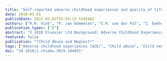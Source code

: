 ```yaml
---
title: "Self-reported adverse childhood experiences and quality of life among children in the two last grades of Dutch elementary education"
date: 2019-01-01
publishDate: 2021-03-02T15:59:13.514546Z
authors: ["R.M. Vink", "P. van Dommelen", "S.M. van der Pal", "I. Eekhout", "F.D. Pannebakker", "M. Klein Velderman", "M. Haagmans", "T. Mulder", "M. Dekker"]
publication_types: ["2"]
abstract: "© 2019 Elsevier Ltd Background: Adverse Childhood Experiences (ACEs) may have a life-long impact on mental health and are related to physical disease, such as diabetes and cardiovascular diseases in adulthood. Research on ACEs suffers from recall bias when performed with adults. Objective: To estimate the prevalence of ACEs and the interrelationships between ACEs as reported by children, and to determine the impact on their self-reported quality of life (QoL). Children's opinions on the ACE-Questionnaire were also obtained. Method: A cross-sectional study was conducted with a child version of the ACE-Questionnaire. This questionnaire assesses parental separation or divorce, physical and emotional child abuse and neglect, sexual violence, domestic violence, household substance abuse, psychological issues or suicide, and incarceration of a household member. QoL was measured with the Kidscreen-10. Participants and setting: The questionnaire was completed by 644 children at a mean age of 11 years (range 9–13 years), in the two last grades of regular elementary schools, recruited throughout the Netherlands. Results: Data were weighted by ethnicity to obtain a representative sample of children in Dutch elementary education. Of all children, 45.3% had one or more out of ten ACEs. Child maltreatment was experienced by 26.4%. ACEs often co-occurred. A higher number of ACEs correlated with a lower mean level of QoL (p < 0.001). Mean QoL was 8.5 points lower (Cohen's d = 0.8) in children who experienced child maltreatment. Children's opinions on the questionnaire were positive in 82.4%. Conclusion: Prevention of ACEs, professional training and trauma-focus in schools are urgently needed."
featured: false
publication: "*Child Abuse and Neglect*"
tags: ["Adverse childhood experiences (ACE)", "Child abuse", "Child neglect", "Maltreatment", "Quality of life", "Self-Report", "Sexual abuse"]
doi: "10.1016/j.chiabu.2019.104051"
---
```


